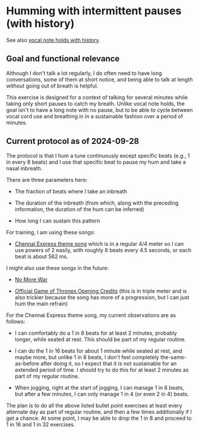 # Humming with intermittent pauses (with history)

See also [vocal note holds with history](vocal-note-holds-with-history.md).

## Goal and functional relevance

Although I don't talk a lot regularly, I do often need to have long
conversations, some of them at short notice, and being able to talk at
length without going out of breath is helpful.

This exercise is designed for a context of talking for several minutes
while taking only short pauses to catch my breath. Unlike vocal note
holds, the goal isn't to have a long note with no pause, but to be
able to cycle between vocal cord use and breathing in in a sustainable
fashion over a period of minutes.

## Current protocol as of 2024-09-28

The protocol is that I hum a tune continuously except specific beats
(e.g., 1 in every 8 beats) and I use that specific beat to pause my
hum and take a nasal inbreath.

There are three parameters here:

* The fraction of beats where I take an inbreath

* The duration of the inbreath (from which, along with the preceding
  information, the duration of the hum can be inferred)

* How long I can sustain this pattern

For training, I am using these songs:

* [Chennai Express theme
  song](https://www.youtube.com/watch?v=S6KtEqxGQbw) which is in a
  regular 4/4 meter so I can use powers of 2 easily, with roughly 8
  beats every 4.5 seconds, or each beat is about 562 ms.

I might also use these songs in the future:

* [No More War](https://www.youtube.com/watch?v=4ADnsqiqAI8)

* [Official Game of Thrones Opening
  Credits](https://www.youtube.com/watch?v=s7L2PVdrb_8) (this is in
  triple meter and is also trickier because the song has more of a
  progression, but I can just hum the main refrain)

For the Chennai Express theme song, my current observations are as follows:

* I can comfortably do a 1 in 8 beats for at least 2 minutes, probably
  longer, while seated at rest. This should be part of my regular routine.

* I can do the 1 in 16 beats for about 1 minute while seated at rest,
  and maybe more, but unlike 1 in 8 beats, I don't feel completely
  the-same-as-before after doing it, so I expect that it is not
  sustainable for an extended period of time. I should try to do this
  for at least 2 minutes as part of my regular routine.

* When jogging, right at the start of jogging, I can manage 1 in 8
  beats, but after a few minutes, I can only manage 1 in 4 (or even 2
  in 4) beats.

The plan is to do all the above listed bullet point exercises at least
every alternate day as part of regular routine, and then a few times
additionally if I get a chance. At some point, I may be able to drop
the 1 in 8 and proceed to 1 in 16 and 1 in 32 exercises.


